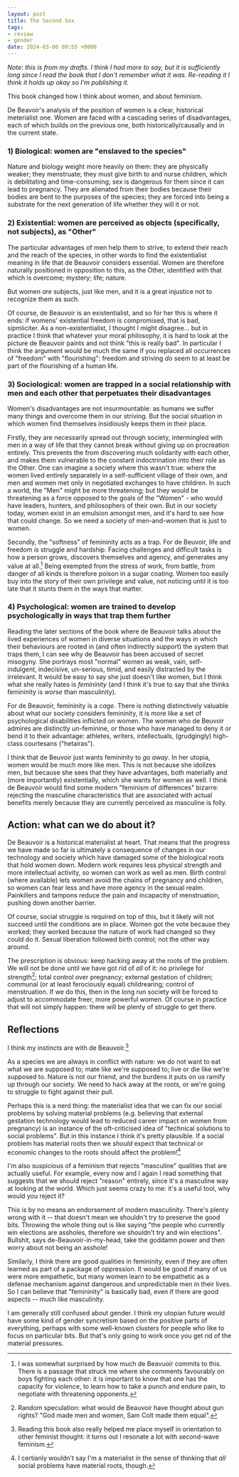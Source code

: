 ```yaml
---
layout: post
title: The Second Sex
tags:
- review
- gender
date: 2024-03-06 09:55 +0000
---
```

_Note: this is from my drafts. I think I had more to say, but it is sufficiently long since I read the book that I don't remember what it was. Re-reading it I think it holds up okay so I'm publishing it._

This book changed how I think about women, and about feminism.

De Beavoir's analysis of the position of women is a clear, historical meterialist one.
Women are faced with a cascading series of disadvantages, each of which builds on the previous one, both historically/causally and in the current state.

<!-- more -->

### 1) Biological: women are "enslaved to the species"

Nature and biology weight more heavily on them: they are physically weaker; they menstruate; they must give birth to and nurse children, which is debilitating and time-consuming; sex is dangerous for them since it can lead to pregnancy. 
They are alienated from their bodies because their bodies are bent to the purposes of the species; they are forced into being a substrate for the next generation of life whether they will it or not.

### 2) Existential: women are perceived as objects (specifically, not subjects), as "Other"

The particular advantages of men help them to strive, to extend their reach and the reach of the species, in other words to find the existentialist meaning in life that de Beauvoir considers essential.
Women are therefore naturally positioned in opposition to this, as the Other, identified with that which is overcome; mystery; life; nature.

But women *are* subjects, just like men, and it is a great injustice not to recognize them as such. 

Of course, de Beauvoir is an existentialist, and so for her this is where it ends: if womens' existential freedom is compromised, that is bad, sipmliciter.
As a non-existentialist, I thought I might disagree... but in practice I think that whatever your moral philosophy, it is hard to look at the picture de Beauvoir paints and not think "this is really bad".
In particular I think the argument would be much the same if you replaced all occurrences of "freedom" with "flourishing": freedom and striving *do* seem to at least be part of the flourishing of a human life.

### 3) Sociological: women are trapped in a social relationship with men and each other that perpetuates their disadvantages

Women's disadvantages are not insurmountable: as humans we suffer many things and overcome them in our striving. 
But the social situation in which women find themselves insidiously keeps them in their place.

Firstly, they are necessarily spread out through society, intermingled with men in a way of life that they cannot break without giving up on procreation entirely.
This prevents the from discovering much solidarity with each other, and makes them vulnerable to the constant indoctrination into their role as the Other.
One can imagine a society where this wasn't true: where the women lived entirely separately in a self-sufficient village of their own, and men and women met only in negotiated exchanges to have children.
In such a world, the "Men" might be more threatening; but they would be threatening as a force opposed to the goals of the "Women" - who would have leaders, hunters, and philosophers of their own.
But in our society today, women exist in an emulsion amongst men, and it's hard to see how that could change.
So we need a society of men-and-women that is just to women.

Secondly, the "softness" of femininity acts as a trap.
For de Beuvoir, life and freedom *is* struggle and hardship.
Facing challenges and difficult tasks is how a person grows, discovers themselves and agency, and generates any value at all.[^fighting]
Being exempted from the stress of work, from battle, from danger of all kinds is therefore poison in a sugar coating.
Women too easily buy into the story of their own privilege and value, not noticing until it is too late that it stunts them in the ways that matter.

[^fighting]: I was somewhat surprised by how much de Beavuoir commits to this. 
    There is a passage that struck me where she comments favourably on boys fighting each other: it is important to know that one has the capacity for violence, to learn how to take a punch and endure pain, to negotiate with threatening opponents.
    
### 4) Psychological: women are trained to develop psychologically in ways that trap them further

Reading the later sections of the book where de Beauvoir talks about the lived experiences of women in diverse situations and the ways in which their behaviours are rooted in (and often indirectly support) the system that traps them, I can see why de Beauvoir has been accused of secret misogyny.
She portrays most "normal" women as weak, vain, self-indulgent, indecisive, un-serious, timid, and easily distracted by the irrelevant.
It would be easy to say she just doesn't like women, but I think what she really hates is *femininity* (and I think it's true to say that she thinks femininity is _worse_ than masculinity).

For de Beauvoir, femininity is a *cage*.
There is nothing distinctively valuable about what our society considers femininity, it is more like a set of psychological disabilities inflicted on women.
The women who de Beuvoir admires are distinctly *un*-feminine, or those who have managed to deny it or bend it to their advantage: athletes, writers, intellectuals, (grudgingly) high-class courtesans ("hetairas").

I think that de Beuvoir just wants femininity to *go away*.
In her utopia, women would be much more like men.
This is not because she idolizes men, but because she sees that they have advantages, both materially and (more importantly) existentially, which she wants for women as well.
I think de Beauvoir would find some modern "feminism of differences" bizarre: rejecting the masculine characteristics that are associated with actual benefits merely because they are currently perceived as masculine is folly.

## Action: what can we do about it?

De Beauvoir is a historical materialist at heart.
That means that the progress we have made so far is ultimately a consequence of changes in our technology and society which have damaged some of the biological roots that hold women down.
Modern work requires less physical strength and more intellectual activity, so women can work as well as men.
Birth control (where available) lets women avoid the chains of pregnancy and children, so women can fear less and have more agency in the sexual realm.
Painkillers and tampons reduce the pain and incapacity of menstruation, pushing down another barrier.

Of course, social struggle is required on top of this, but it likely will not succeed until the conditions are in place.
Women got the vote because they worked; they worked because the nature of work had changed so they could do it.
Sexual liberation followed birth control; not the other way around.

The prescription is obvious: keep hacking away at the roots of the problem.
We will not be done until we have got rid of *all* of it: no privilege for strength[^guns]; total control over pregnancy; external gestation of children; communal (or at least ferociously equal) childrearing; control of menstruation.
If we do this, then in the long run society will be forced to adjust to accommodate freer, more powerful women.
Of course in practice that will not simply happen: there will be plenty of struggle to get there.

[^guns]: Random speculation: what would de Beauvoir have thought about gun rights? "God made men and women, Sam Colt made them equal".

## Reflections

I think my instincts are with de Beauvoir.[^second-wave]

[^second-wave]: Reading this book also really helped me place myself in orientation to other feminist thought: it turns out I resonate a lot with second-wave feminism.

As a species we are always in conflict with nature: we do not want to eat what we are supposed to; mate like we're supposed to; live or die like we're supposed to.
Nature is not our friend, and the burdens it puts on us ramify up through our society. 
We need to hack away at the roots, or we're going to struggle to fight against their pull.

Perhaps this is a nerd thing: the materialist idea that we can fix our social problems by solving material problems (e.g. believing that external gestation technology would lead to reduced career impact on women from pregnancy) is an instance of the oft-criticised idea of "technical solutions to social problems".
But in this instance I think it's pretty plausible.
If a social problem has material roots then we _should_ expect that technical or economic changes to the roots should affect the problem![^materialist]

[^materialist]: I certianly wouldn't say I'm a materialist in the sense of thinking that _all_ social problems have material roots, though.

I'm also suspicious of a feminism that rejects "masculine" qualities that are actually useful.
For example, every now and I again I read something that suggests that we should reject "reason" entirely, since it's a masculine way at looking at the world.
Which just seems crazy to me: it's a useful tool, why would you reject it?

This is by no means an endorsement of modern masculinity.
There's plenty wrong with it -- that doesn't mean we shouldn't try to preserve the good bits.
Throwing the whole thing out is like saying "the people who currently win elections are assholes, therefore we shouldn't try and win elections".
Bullshit, says de-Beauvoir-in-my-head, take the goddamn power and then worry about not being an asshole!

Similarly, I think there are good qualities in femininity, even if they are often learned as part of a package of oppression.
It would be good if many of us were more empathetic, but many women learn to be empathetic as a defense mechanism against dangerous and unpredictable men in their lives.
So I can believe that "femininity" is basically bad, even if there are good aspects -- much like masculinity.

I am generally still confused about gender. 
I think my utopian future would have some kind of gender syncretism based on the positive parts of everything, perhaps with some well-known clusters for people who like to focus on particular bits.
But that's only going to work once you get rid of the material pressures.
